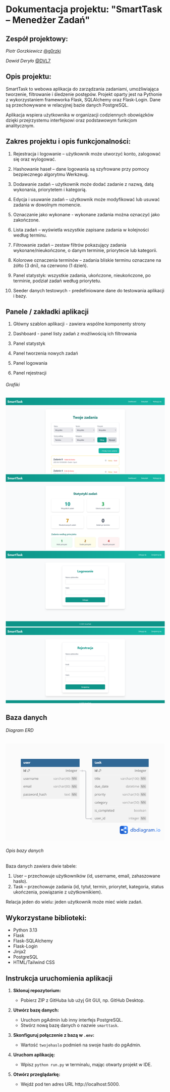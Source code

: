 # Dokumentacja projektu: **"SmartTask – Menedżer Zadań"**

## Zespół projektowy:

_Piotr Gorzkiewicz_ [@g0rzki](https://github.com/g0rzki)

_Dawid Deryło_ [@DVL7](https://github.com/DVL7)

## Opis projektu:

SmartTask to webowa aplikacja do zarządzania zadaniami, umożliwiająca tworzenie, filtrowanie i śledzenie postępów. Projekt oparty jest na Pythonie z wykorzystaniem frameworka Flask, SQLAlchemy oraz Flask-Login. Dane są przechowywane w relacyjnej bazie danych PostgreSQL.

Aplikacja wspiera użytkownika w organizacji codziennych obowiązków dzięki przejrzystemu interfejsowi oraz podstawowym funkcjom analitycznym.

## Zakres projektu i opis funkcjonalności:

1. Rejestracja i logowanie – użytkownik może utworzyć konto, zalogować się oraz wylogować.

2. Hashowanie haseł – dane logowania są szyfrowane przy pomocy bezpiecznego algorytmu Werkzeug.

3. Dodawanie zadań – użytkownik może dodać zadanie z nazwą, datą wykonania, priorytetem i kategorią.

4. Edycja i usuwanie zadań – użytkownik może modyfikować lub usuwać zadania w dowolnym momencie.

5. Oznaczanie jako wykonane - wykonane zadania można oznaczyć jako zakończone.

6. Lista zadań – wyświetla wszystkie zapisane zadania w kolejności według terminu.

7. Filtrowanie zadań – zestaw filtrów pokazujący zadania wykonane/nieukończone, o danym terminie, priorytecie lub kategorii.

8. Kolorowe oznaczenia terminów – zadania bliskie terminu oznaczane na żółto (3 dni), na czerwono (1 dzień).

9. Panel statystyk: wszystkie zadania, ukończone, nieukończone, po terminie, podział zadań według priorytetu.

10. Seeder danych testowych - predefiniowane dane do testowania aplikacji i bazy.

## Panele / zakładki aplikacji 

1. Główny szablon aplikacji - zawiera wspólne komponenty strony

2. Dashboard - panel listy zadań z możliwością ich filtrowania

3. Panel statystyk

4. Panel tworzenia nowych zadań

5. Panel logowania

6. Panel rejestracji

###### Grafiki

![Dashboard](img/dashboard.png)
![Statystyki](img/statistics.png)
![Logowanie](img/login.png)
![Rejestracja](img/register.png)

## Baza danych
###### Diagram ERD

![Diagram ERD](img/erd.png)

###### Opis bazy danych
Baza danych zawiera dwie tabele:
1. User – przechowuje użytkowników (id, username, email, zahaszowane hasło).
2. Task – przechowuje zadania (id, tytuł, termin, priorytet, kategoria, status ukończenia, powiązanie z użytkownikiem).
   
Relacja jeden do wielu: jeden użytkownik może mieć wiele zadań.

## Wykorzystane biblioteki:
- Python 3.13
- Flask
- Flask-SQLAlchemy
- Flask-Login
- Jinja2
- PostgreSQL
- HTML/Tailwind CSS

## Instrukcja uruchomienia aplikacji
1. **Sklonuj repozytorium:**
   - Pobierz ZIP z GitHuba lub użyj Git GUI, np. GitHub Desktop.

2. **Utwórz bazę danych:**
   - Uruchom pgAdmin lub inny interfejs PostgreSQL.
   - Stwórz nową bazę danych o nazwie `smarttask`.

3. **Skonfiguruj połączenie z bazą w `.env`:**
   - Wartość `twojehaslo` podmień na swoje hasło do pgAdmin.

4. **Uruchom aplikację:**
   - Wpisz `python run.py` w terminalu, mając otwarty projekt w IDE.

5. **Otwórz przeglądarkę:**
   - Wejdź pod ten adres URL http://localhost:5000.
